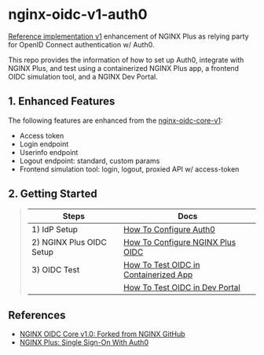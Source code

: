# nginx-oidc-v1-auth0

[Reference implementation v1](https://github.com/nginx-openid-connect/nginx-oidc-core-v1) enhancement of NGINX Plus as relying party for OpenID Connect authentication w/ Auth0.

This repo provides the information of how to set up Auth0, integrate with NGINX Plus, and test using a containerized NGINX Plus app, a frontend OIDC simulation tool, and a NGINX Dev Portal.

## 1. Enhanced Features

The following features are enhanced from the [nginx-oidc-core-v1](https://github.com/nginx-openid-connect/nginx-oidc-core-v1):

- Access token
- Login endpoint
- Userinfo endpoint
- Logout endpoint: standard, custom params
- Frontend simulation tool: login, logout, proxied API w/ access-token

## 2. Getting Started

> | Steps                    | Docs                                                                 |
> | ------------------------ | -------------------------------------------------------------------- |
> | 1) IdP Setup             | [How To Configure Auth0](./docs/01-Auth0-Setup.md)                   |
> | 2) NGINX Plus OIDC Setup | [How To Configure NGINX Plus OIDC](./docs/02-NGINX-Plus-Setup.md)    |
> | 3) OIDC Test             | [How To Test OIDC in Containerized App](./docs/03-Container-Test.md) |
> |                          | [How To Test OIDC in Dev Portal](./docs/04-NGINX-DevPortal-Test.md)  |

## References

- [NGINX OIDC Core v1.0: Forked from NGINX GitHub](https://github.com/nginx-openid-connect/nginx-oidc-core-v1)
- [NGINX Plus: Single Sign-On With Auth0](https://docs.nginx.com/nginx/deployment-guides/single-sign-on/auth0/)
